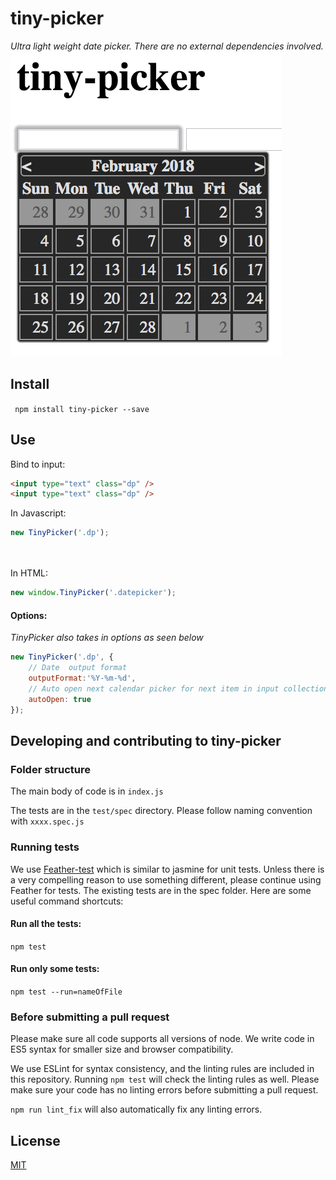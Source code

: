 # tiny-picker

*Ultra light weight date picker. There are no external dependencies involved.*
![Optional Text](./docs/example.png)
## Install

` npm install tiny-picker --save`

## Use

Bind to input:

```html
<input type="text" class="dp" />
<input type="text" class="dp" />
```
In Javascript:<br>
```js
new TinyPicker('.dp');
```
<br><br>
In HTML:<br>
```js
new window.TinyPicker('.datepicker');
```

#### Options:
*TinyPicker also takes in options as seen below*
```js
new TinyPicker('.dp', {
    // Date  output format
    outputFormat:'%Y-%m-%d',
    // Auto open next calendar picker for next item in input collection
    autoOpen: true
});
```

## Developing and contributing to tiny-picker
### Folder structure
The main body of code is in `index.js`

The tests are in the `test/spec` directory. Please follow naming convention with `xxxx.spec.js`

### Running tests

We use [Feather-test](https://www.npmjs.com/package/feather-test) which is similar to jasmine for unit tests. Unless there is a very compelling reason to use something different, please continue using Feather for tests. The existing tests are in the spec folder. Here are some useful command shortcuts:

#### Run all the tests:

`npm test`

#### Run only some tests:

`npm test --run=nameOfFile`

### Before submitting a pull request

Please make sure all code supports all versions of node. We write code in ES5 syntax for smaller size and browser compatibility.

We use ESLint for syntax consistency, and the linting rules are included in this repository. Running `npm test` will check the linting rules as well. Please make sure your code has no linting errors before submitting a pull request.

`npm run lint_fix` will also automatically fix any linting errors.

## License

[MIT](https://github.com/raymondborkowski/4loop/blob/master/LICENSE)
